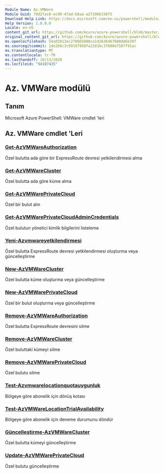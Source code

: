 ```yaml
---
Module Name: Az.VMWare
Module Guid: 78d2fac8-ec90-47ad-b8aa-a27106b158f5
Download Help Link: https://docs.microsoft.com/en-us/powershell/module/az.vmware
Help Version: 1.0.0.0
Locale: en-US
content_git_url: https://github.com/Azure/azure-powershell/blob/master/src/VMWare/help/Az.VMWare.md
original_content_git_url: https://github.com/Azure/azure-powershell/blob/master/src/VMWare/help/Az.VMWare.md
ms.openlocfilehash: 54a03913ec270665808ca142636467680dd6b39f
ms.sourcegitcommit: 1de2b6c3c99197958fa2101bc37680e7507f91ac
ms.translationtype: MT
ms.contentlocale: tr-TR
ms.lasthandoff: 10/13/2020
ms.locfileid: "94107435"
---
```

# Az. VMWare modülü
## Tanım
Microsoft Azure PowerShell: VMWare cmdlet 'leri

## Az. VMWare cmdlet 'Leri
### [Get-AzVMWareAuthorization](Get-AzVMWareAuthorization.md)
Özel bulutta ada göre bir ExpressRoute devresi yetkilendirmesi alma

### [Get-AzVMWareCluster](Get-AzVMWareCluster.md)
Özel bulutta ada göre küme alma

### [Get-AzVMWarePrivateCloud](Get-AzVMWarePrivateCloud.md)
Özel bir bulut alın

### [Get-AzVMWarePrivateCloudAdminCredentials](Get-AzVMWarePrivateCloudAdminCredentials.md)
Özel bulutun yönetici kimlik bilgilerini listeleme

### [Yeni-Azvmwareyetkilendirmesi](New-AzVMWareAuthorization.md)
Özel bulutta ExpressRoute devresi yetkilendirmesi oluşturma veya güncelleştirme

### [New-AzVMWareCluster](New-AzVMWareCluster.md)
Özel bulutta küme oluşturma veya güncelleştirme

### [New-AzVMWarePrivateCloud](New-AzVMWarePrivateCloud.md)
Özel bir bulut oluşturma veya güncelleştirme

### [Remove-AzVMWareAuthorization](Remove-AzVMWareAuthorization.md)
Özel bulutta ExpressRoute devresini silme

### [Remove-AzVMWareCluster](Remove-AzVMWareCluster.md)
Özel buluttaki kümeyi silme

### [Remove-AzVMWarePrivateCloud](Remove-AzVMWarePrivateCloud.md)
Özel bulutu silme

### [Test-Azvmwarelocationquotauygunluk](Test-AzVMWareLocationQuotaAvailability.md)
Bölgeye göre abonelik için dönüş kotası

### [Test-AzVMWareLocationTrialAvailability](Test-AzVMWareLocationTrialAvailability.md)
Bölgeye göre abonelik için deneme durumunu döndür

### [Güncelleştirme-AzVMWareCluster](Update-AzVMWareCluster.md)
Özel bulutta kümeyi güncelleştirme

### [Update-AzVMWarePrivateCloud](Update-AzVMWarePrivateCloud.md)
Özel bulutu güncelleştirme

